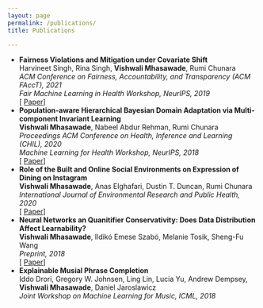 ```yaml
---
layout: page
permalink: /publications/
title: Publications

---
```

+ **Fairness Violations and Mitigation under Covariate Shift** <br/>
Harvineet Singh, Rina Singh, **Vishwali Mhasawade**, Rumi Chunara <br/>
*ACM Conference on Fairness, Accountability, and Transparency (ACM FAccT), 2021* <br/>
*Fair Machine Learning in Health Workshop, NeurIPS, 2019* <br/>
[ [Paper](https://dl.acm.org/doi/abs/10.1145/3442188.3445865)]
+ **Population-aware Hierarchical Bayesian Domain Adaptation via Multi-component Invariant Learning** <br/>
 **Vishwali Mhasawade**, Nabeel Abdur Rehman, Rumi Chunara<br/>
*Proceedings ACM Conference on Health, Inference and Learning (CHIL), 2020* <br/>
*Machine Learning for Health Workshop, NeurIPS, 2018*<br/>
[ [Paper](https://arxiv.org/pdf/1908.09222.pdf)]
+ **Role of the Built and Online Social Environments on Expression of Dining on Instagram** <br/>
**Vishwali Mhasawade**, Anas Elghafari, Dustin T. Duncan, Rumi Chunara <br/>
*International Journal of Environmental Research and Public Health, 2020* <br/>
[ [Paper](https://www.mdpi.com/1660-4601/17/3/735)]
+ **Neural Networks an Quanitifier Conservativity: Does Data Distribution Affect Learnability?**<br/>
**Vishwali Mhasawade**, Ildikó Emese Szabó, Melanie Tosik, Sheng-Fu Wang<br/>
*Preprint, 2018*<br/>
[ [Paper](https://arxiv.org/pdf/1809.05733.pdf)] 
+ **Explainable Musial Phrase Completion**<br/>
Iddo Drori, Gregory W. Johnsen, Ling Lin, Lucia Yu, Andrew Dempsey, **Vishwali Mhasawade**, Daniel Jaroslawicz<br/>
*Joint Workshop on Machine Learning for Music, ICML, 2018*<br/>


